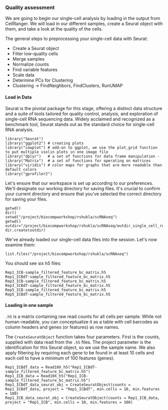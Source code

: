 ### Quality assessment

We are going to begin our single-cell analysis by loading in the output from CellRanger. We will load in our different samples, create a Seurat object with them, and take a look at the quality of the cells.

The general steps to preprocessing your single-cell data with Seurat:

-   Create a Seurat object
-   Filter low-quality cells
-   Merge samples
-   Normalize counts
-   Find variable features
-   Scale data
-   Determine PCs for Clustering
-   Clustering -\> FindNeighbors, FindClusters, RunUMAP

#### Load in Data

Seurat is the pivotal package for this stage, offering a distinct data structure and a suite of tools tailored for quality control, analysis, and exploration of single-cell RNA sequencing data. Widely acclaimed and recognized as a benchmark tool, Seurat stands out as the standard choice for single-cell RNA analysis.

```
library("Seurat") 
library("ggplot2") # creating plots
library("cowplot") # add-on to ggplot, we use the plot_grid function to put multiple violin plots in one image file
library("dplyr")   # a set of functions for data frame manipulation -
library("Matrix")  # a set of functions for operating on matrices
library("viridis") # color maps for graphs that are more readable than default colors
library("gprofiler2") 
```

Let's ensure that our workspace is set up according to our preferences. We'll designate our working directory for saving files. It's crucial to confirm your current directory and ensure that you've selected the correct directory for saving your files.

```
getwd()                         
dir()                           
setwd("/project/biocompworkshop/rshukla/scRNAseq")        
getwd()                        
outdir="/project/biocompworkshop/rshukla/scRNAseq/outdir_single_cell_rna" 
dir.create(outdir)
```

We've already loaded our single-cell data files into the session. Let's now examine them:

```
list.files("/project/biocompworkshop/rshukla/scRNAseq")
```

You should see six h5 files:
```
Rep1_ICB-sample_filtered_feature_bc_matrix.h5
Rep1_ICBdT-sample_filtered_feature_bc_matrix.h5
Rep3_ICB-sample_filtered_feature_bc_matrix.h5
Rep3_ICBdT-sample_filtered_feature_bc_matrix.h5
Rep5_ICB-sample_filtered_feature_bc_matrix.h5
Rep5_ICBdT-sample_filtered_feature_bc_matrix.h5
```

#### Loading in one sample
`.h5` is a matrix containing raw read counts for all cells per sample. While not human-readable, you can conceptualize it as a table with cell barcodes as column headers and genes (or features) as row names.

The `CreateSeuratObject` function takes four parameters. First is the counts, supplied with data read from the `.h5` files. The project parameter is the identification for this Seurat object, so we use the sample name. We also apply filtering by requiring each gene to be found in at least 10 cells and each cell to have a minimum of 100 features (genes).

```
Rep1_ICBdT_data = Read10X_h5("Rep1_ICBdT-sample_filtered_feature_bc_matrix.h5") 
Rep1_ICB_data = Read10X_h5("Rep1_ICB-sample_filtered_feature_bc_matrix.h5")
Rep1_ICBdT_data_seurat_obj = CreateSeuratObject(counts = Rep1_ICBdT_data, project = "Rep1_ICBdT", min.cells = 10, min.features = 100)
Rep1_ICB_data_seurat_obj = CreateSeuratObject(counts = Rep1_ICB_data, project = "Rep1_ICB", min.cells = 10, min.features = 100)
```



















